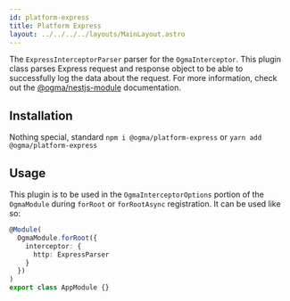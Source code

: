 ```yaml
---
id: platform-express
title: Platform Express
layout: ../../../../layouts/MainLayout.astro
---
```


The `ExpressInterceptorParser` parser for the `OgmaInterceptor`. This plugin class parses Express request and response object to be able to successfully log the data about the request. For more information, check out the [@ogma/nestjs-module](../module) documentation.

## Installation

Nothing special, standard `npm i @ogma/platform-express` or `yarn add @ogma/platform-express`

## Usage

This plugin is to be used in the `OgmaInterceptorOptions` portion of the `OgmaModule` during `forRoot` or `forRootAsync` registration. It can be used like so:

```ts
@Module(
  OgmaModule.forRoot({
    interceptor: {
      http: ExpressParser
    }
  })
)
export class AppModule {}
```

